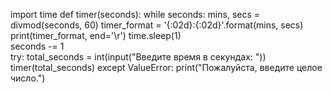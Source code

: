 import time
def timer(seconds):
    while seconds:
        mins, secs = divmod(seconds, 60) 
        timer_format = '{:02d}:{:02d}'.format(mins, secs) 
        print(timer_format, end='\r') 
        time.sleep(1)  
        seconds -= 1  
try:
    total_seconds = int(input("Введите время в секундах: ")) 
    timer(total_seconds)
except ValueError:
    print("Пожалуйста, введите целое число.")
